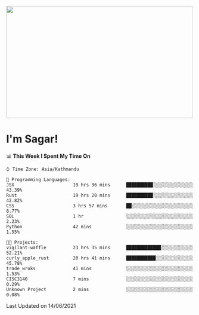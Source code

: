 
<img src="https://media.giphy.com/media/3ornk57KwDXf81rjWM/giphy.gif" width="500" height="300" frameBorder="0" class="giphy-embed" allowFullScreen></img>

#   I'm Sagar!

<!--START_SECTION:waka-->
📊 **This Week I Spent My Time On** 

```text
⌚︎ Time Zone: Asia/Kathmandu

💬 Programming Languages: 
JSX                      19 hrs 36 mins      ██████████░░░░░░░░░░░░░░░   43.39% 
Rust                     19 hrs 20 mins      ██████████░░░░░░░░░░░░░░░   42.82% 
CSS                      3 hrs 57 mins       ██░░░░░░░░░░░░░░░░░░░░░░░   8.77% 
SQL                      1 hr                ░░░░░░░░░░░░░░░░░░░░░░░░░   2.23% 
Python                   42 mins             ░░░░░░░░░░░░░░░░░░░░░░░░░   1.55%

🐱‍💻 Projects: 
vigilant-waffle          23 hrs 35 mins      █████████████░░░░░░░░░░░░   52.21% 
curly_apple_rust         20 hrs 41 mins      ███████████░░░░░░░░░░░░░░   45.78% 
trade_wroks              41 mins             ░░░░░░░░░░░░░░░░░░░░░░░░░   1.53% 
CISC3140                 7 mins              ░░░░░░░░░░░░░░░░░░░░░░░░░   0.29% 
Unknown Project          2 mins              ░░░░░░░░░░░░░░░░░░░░░░░░░   0.08%

```


 Last Updated on 14/06/2021
<!--END_SECTION:waka-->
